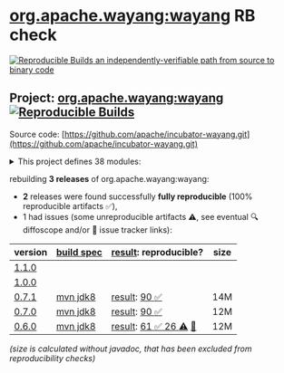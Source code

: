 [org.apache.wayang:wayang](https://central.sonatype.com/artifact/org.apache.wayang/wayang/versions) RB check
=======

[![Reproducible Builds](https://reproducible-builds.org/images/logos/rb.svg) an independently-verifiable path from source to binary code](https://reproducible-builds.org/)

## Project: [org.apache.wayang:wayang](https://central.sonatype.com/artifact/org.apache.wayang/wayang/versions) [![Reproducible Builds](https://img.shields.io/endpoint?url=https://raw.githubusercontent.com/jvm-repo-rebuild/reproducible-central/master/content/org/apache/wayang/badge.json)](https://github.com/jvm-repo-rebuild/reproducible-central/blob/master/content/org/apache/wayang/README.md)

Source code: [https://github.com/apache/incubator-wayang.git](https://github.com/apache/incubator-wayang.git)

<details><summary>This project defines 38 modules:</summary>

* [org.apache.wayang:wayang](https://central.sonatype.com/artifact/org.apache.wayang/wayang/overview)
* [org.apache.wayang:wayang-api](https://central.sonatype.com/artifact/org.apache.wayang/wayang-api/overview)
* [org.apache.wayang:wayang-api-python](https://central.sonatype.com/artifact/org.apache.wayang/wayang-api-python/overview)
* [org.apache.wayang:wayang-api-scala-java](https://central.sonatype.com/artifact/org.apache.wayang/wayang-api-scala-java/overview)
* [org.apache.wayang:wayang-api-scala-java_2.11](https://central.sonatype.com/artifact/org.apache.wayang/wayang-api-scala-java_2.11/overview)
* [org.apache.wayang:wayang-api-scala-java_2.12](https://central.sonatype.com/artifact/org.apache.wayang/wayang-api-scala-java_2.12/overview)
* [org.apache.wayang:wayang-api-sql](https://central.sonatype.com/artifact/org.apache.wayang/wayang-api-sql/overview)
* [org.apache.wayang:wayang-basic](https://central.sonatype.com/artifact/org.apache.wayang/wayang-basic/overview)
* [org.apache.wayang:wayang-benchmark](https://central.sonatype.com/artifact/org.apache.wayang/wayang-benchmark/overview)
* [org.apache.wayang:wayang-benchmark_2.11](https://central.sonatype.com/artifact/org.apache.wayang/wayang-benchmark_2.11/overview)
* [org.apache.wayang:wayang-benchmark_2.12](https://central.sonatype.com/artifact/org.apache.wayang/wayang-benchmark_2.12/overview)
* [org.apache.wayang:wayang-commons](https://central.sonatype.com/artifact/org.apache.wayang/wayang-commons/overview)
* [org.apache.wayang:wayang-core](https://central.sonatype.com/artifact/org.apache.wayang/wayang-core/overview)
* [org.apache.wayang:wayang-flink](https://central.sonatype.com/artifact/org.apache.wayang/wayang-flink/overview)
* [org.apache.wayang:wayang-flink_2.11](https://central.sonatype.com/artifact/org.apache.wayang/wayang-flink_2.11/overview)
* [org.apache.wayang:wayang-flink_2.12](https://central.sonatype.com/artifact/org.apache.wayang/wayang-flink_2.12/overview)
* [org.apache.wayang:wayang-giraph](https://central.sonatype.com/artifact/org.apache.wayang/wayang-giraph/overview)
* [org.apache.wayang:wayang-graphchi_2.11](https://central.sonatype.com/artifact/org.apache.wayang/wayang-graphchi_2.11/overview)
* [org.apache.wayang:wayang-iejoin](https://central.sonatype.com/artifact/org.apache.wayang/wayang-iejoin/overview)
* [org.apache.wayang:wayang-iejoin_2.11](https://central.sonatype.com/artifact/org.apache.wayang/wayang-iejoin_2.11/overview)
* [org.apache.wayang:wayang-iejoin_2.12](https://central.sonatype.com/artifact/org.apache.wayang/wayang-iejoin_2.12/overview)
* [org.apache.wayang:wayang-java](https://central.sonatype.com/artifact/org.apache.wayang/wayang-java/overview)
* [org.apache.wayang:wayang-jdbc-template](https://central.sonatype.com/artifact/org.apache.wayang/wayang-jdbc-template/overview)
* [org.apache.wayang:wayang-platforms](https://central.sonatype.com/artifact/org.apache.wayang/wayang-platforms/overview)
* [org.apache.wayang:wayang-plugins](https://central.sonatype.com/artifact/org.apache.wayang/wayang-plugins/overview)
* [org.apache.wayang:wayang-postgres](https://central.sonatype.com/artifact/org.apache.wayang/wayang-postgres/overview)
* [org.apache.wayang:wayang-profiler](https://central.sonatype.com/artifact/org.apache.wayang/wayang-profiler/overview)
* [org.apache.wayang:wayang-profiler_2.11](https://central.sonatype.com/artifact/org.apache.wayang/wayang-profiler_2.11/overview)
* [org.apache.wayang:wayang-profiler_2.12](https://central.sonatype.com/artifact/org.apache.wayang/wayang-profiler_2.12/overview)
* [org.apache.wayang:wayang-resources](https://central.sonatype.com/artifact/org.apache.wayang/wayang-resources/overview)
* [org.apache.wayang:wayang-spark](https://central.sonatype.com/artifact/org.apache.wayang/wayang-spark/overview)
* [org.apache.wayang:wayang-spark_2.11](https://central.sonatype.com/artifact/org.apache.wayang/wayang-spark_2.11/overview)
* [org.apache.wayang:wayang-spark_2.12](https://central.sonatype.com/artifact/org.apache.wayang/wayang-spark_2.12/overview)
* [org.apache.wayang:wayang-sqlite3](https://central.sonatype.com/artifact/org.apache.wayang/wayang-sqlite3/overview)
* [org.apache.wayang:wayang-tests-integration](https://central.sonatype.com/artifact/org.apache.wayang/wayang-tests-integration/overview)
* [org.apache.wayang:wayang-tests-integration_2.11](https://central.sonatype.com/artifact/org.apache.wayang/wayang-tests-integration_2.11/overview)
* [org.apache.wayang:wayang-tests-integration_2.12](https://central.sonatype.com/artifact/org.apache.wayang/wayang-tests-integration_2.12/overview)
* [org.apache.wayang:wayang-utils-profile-db](https://central.sonatype.com/artifact/org.apache.wayang/wayang-utils-profile-db/overview)
</details>

rebuilding **3 releases** of org.apache.wayang:wayang:
- **2** releases were found successfully **fully reproducible** (100% reproducible artifacts :white_check_mark:),
- 1 had issues (some unreproducible artifacts :warning:, see eventual :mag: diffoscope and/or :memo: issue tracker links):

| version | [build spec](/BUILDSPEC.md) | [result](https://reproducible-builds.org/docs/jvm/): reproducible? | size |
| -- | --------- | ------ | -- |
| [1.1.0](https://central.sonatype.com/artifact/org.apache.wayang/wayang/1.1.0/pom) | | | |
| [1.0.0](https://central.sonatype.com/artifact/org.apache.wayang/wayang/1.0.0/pom) | | | |
| [0.7.1](https://central.sonatype.com/artifact/org.apache.wayang/wayang/0.7.1/pom) | [mvn jdk8](wayang-0.7.1.buildspec) | [result](wayang-0.7.1.buildinfo): [90 :white_check_mark: ](wayang-0.7.1.buildcompare) | 14M |
| [0.7.0](https://central.sonatype.com/artifact/org.apache.wayang/wayang/0.7.0/pom) | [mvn jdk8](wayang-0.7.0.buildspec) | [result](wayang-0.7.0.buildinfo): [90 :white_check_mark: ](wayang-0.7.0.buildcompare) | 12M |
| [0.6.0](https://central.sonatype.com/artifact/org.apache.wayang/wayang/0.6.0/pom) | [mvn jdk8](wayang-0.6.0.buildspec) | [result](wayang-0.6.0.buildinfo): [61 :white_check_mark:  26 :warning:](wayang-0.6.0.buildcompare) [:memo:](https://github.com/apache/incubator-wayang/pull/77) | 12M |

<i>(size is calculated without javadoc, that has been excluded from reproducibility checks)</i>
